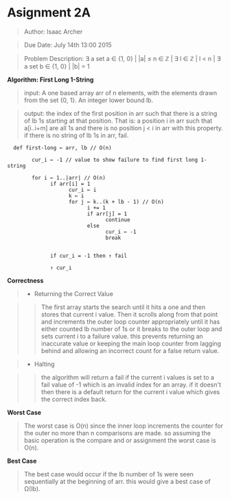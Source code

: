 # **Asignment 2A**

> Author: Isaac Archer

> Due Date: July 14th 13:00 2015

> Problem Description:
> ∃ a set a ∈ {1, 0} | |a| ≤ n ∈ ℤ | ∃ l ∈ ℤ | l < n | ∃ a set b ∈ {1, 0} | |b| = 1

**Algorithm: First Long 1-String**

> input: A one based array arr of n elements, with the elements drawn from the set {0, 1}. An integer lower bound lb.

> output: the index of the first position in arr such that there is a string of lb 1s starting at that position. That is: a position i in arr such that a[i..i+m] are all 1s and there is no position j < i in arr with this property. if there is no string of lb 1s in arr, fail.


      def first-long ← arr, lb // O(n)

            cur_i ← -1 // value to show failure to find first long 1-string

            for i ← 1..|arr| // O(n)
                  if arr[i] = 1
                        cur_i ← i
                        k ← i
                        for j ← k..(k + lb - 1) // O(n)
                              i += 1
                              if arr[j] = 1
                                    continue
                              else
                                    cur_i ← -1
                                    break


                  if cur_i = -1 then ↑ fail

                  ↑ cur_i

**Correctness**

>- Returning the Correct Value

>> The first array starts the search until it hits a one and then stores that current i value. Then it scrolls along from that point and increments the outer loop counter appropriately until it has either counted lb number of 1s or it breaks to the outer loop and sets current i to a failure value. this prevents returning an inaccurate value or keeping the main loop counter from lagging behind and allowing an incorrect count for a false return value.

>- Halting

>> the algorithm will return a fail if the current i values is set to a fail value of -1 which is an invalid index for an array. if it doesn't then there is a default return for the current i value which gives the correct index back.

**Worst Case**

> The worst case is O(n) since the inner loop increments the counter for the outer no more than n comparisons are made. so assuming the basic operation is the compare and or assignment the worst case is O(n).

**Best Case**

> The best case would occur if the lb number of 1s were seen sequentially at the beginning of arr. this would give a best case of Ω(lb).
